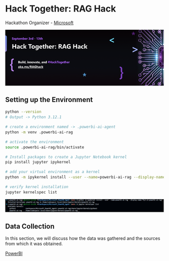 # Hack Together: RAG Hack

Hackathon Organizer - [Microsoft](https://techcommunity.microsoft.com/t5/educator-developer-blog/raghack-free-global-hackathon-sept-3rd-13th-2024/ba-p/4217191)

<img width="1599" alt="RAG AI Hack Banner" src="assets\RAG_AI_Hack_Banner.png">

## Setting up the Environment

```bash
python --version 
# Output -> Python 3.12.1
```

```bash
# create a environment named -> .powerbi-ai-agent
python -m venv .powerbi-ai-rag
```

```bash
# activate the environment
source .powerbi-ai-rag/bin/activate
```

```bash
# Install packages to create a Jupyter Notebook kernel
pip install jupyter ipykernel
```

```bash
# add your virtual environment as a kernel
python -m ipykernel install --user --name=powerbi-ai-rag --display-name="Py3.12-powerbi-ai-rag"
```

```bash
# verify kernel installation
jupyter kernelspec list
```

<img width="1599" alt="Jupyter Kernel" src="assets/jupyter_kernel_install_and_verify.PNG">

## Data Collection

In this section, we will discuss how the data was gathered and the sources from which it was obtained.

[PowerBI](https://learn.microsoft.com/en-us/power-bi/)
